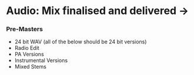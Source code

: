 # Audio: Mix finalised and delivered →

### Pre-Masters

- 24 bit WAV (all of the below should be 24 bit versions)
- Radio Edit
- PA Versions
- Instrumental Versions
- Mixed Stems